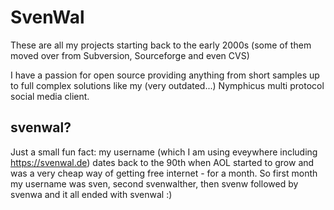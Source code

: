 # SvenWal

These are all my projects starting back to the early 2000s (some of them moved over from Subversion, Sourceforge and even CVS)

I have a passion for open source providing anything from short samples up to full complex solutions like my (very outdated...) Nymphicus multi protocol social media client.

## svenwal?

Just a small fun fact: my username (which I am using eveywhere including <https://svenwal.de>) dates back to the 90th when AOL started to grow and was a very cheap way of getting free internet - for a month. So first month my username was sven, second svenwalther, then svenw followed by svenwa and it all ended with svenwal :)
